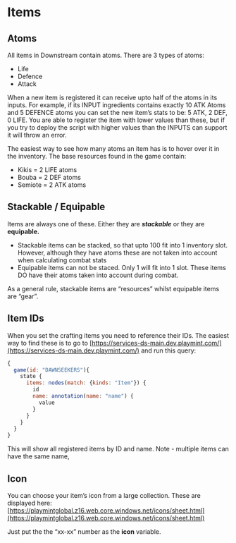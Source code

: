# Items

## Atoms

All items in Downstream contain atoms. There are 3 types of atoms:

- Life
- Defence
- Attack

When a new item is registered it can receive upto half of the atoms in its inputs. For example, if its INPUT ingredients contains exactly 10 ATK Atoms and 5 DEFENCE atoms you can set the new item’s stats to be: 5 ATK, 2 DEF, 0 LIFE.
You are able to register the item with lower values than these, but if you try to deploy the script with higher values than the INPUTS can support it will throw an error.

The easiest way to see how many atoms an item has is to hover over it in the inventory. The base resources found in the game contain:

- Kikis = 2 LIFE atoms
- Bouba = 2 DEF atoms
- Semiote = 2 ATK atoms

## Stackable / Equipable

Items are always one of these. Either they are *********stackable********* or they are **********equipable.**********

- Stackable items can be stacked, so that upto 100 fit into 1 inventory slot. However, although they have atoms these are not taken into account when calculating combat stats
- Equipable items can not be staced. Only 1 will fit into 1 slot. These items DO have their atoms taken into account during combat.

As a general rule, stackable items are “resources” whilst equipable items are “gear”. 

## Item IDs

When you set the crafting items you need to reference their IDs. The easiest way to find these is to go to [https://services-ds-main.dev.playmint.com/](https://services-ds-main.dev.playmint.com/) and run this query: 

```jsx
{
  game(id: "DAWNSEEKERS"){    
    state {
      items: nodes(match: {kinds: "Item"}) {
        id
        name: annotation(name: "name") {
          value
        }
      }
    }
  }
}
```

This will show all registered items by ID and name. Note - multiple items can have the same name,

## Icon

You can choose your item’s icon from a large collection. These are displayed here: [https://playmintglobal.z16.web.core.windows.net/icons/sheet.html](https://playmintglobal.z16.web.core.windows.net/icons/sheet.html)

Just put the the “xx-xx” number as the ****icon**** variable.